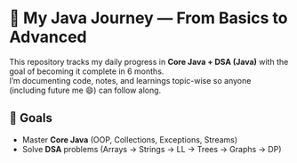 # 🚀 My Java Journey — From Basics to Advanced

This repository tracks my daily progress in **Core Java + DSA (Java)** with the goal of becoming it complete in 6 months.  
I’m documenting code, notes, and learnings topic-wise so anyone (including future me 😄) can follow along.
 

## 🎯 Goals
- Master **Core Java** (OOP, Collections, Exceptions, Streams)
- Solve **DSA** problems (Arrays → Strings → LL → Trees → Graphs → DP)


